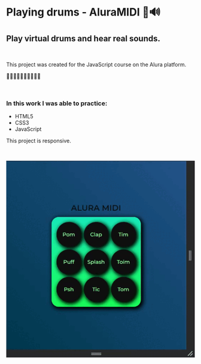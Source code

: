 # Playing drums - AluraMIDI 🎵🔊

## Play virtual drums and hear real sounds.

<br>

This project was created for the JavaScript course on the Alura platform.

🎼🎼🎼🎼🎼🎼🎼🎼🎼🎼

<br>

### In this work I was able to practice:

* HTML5
* CSS3
* JavaScript

This project is responsive.

<br>

![alura midi drums image exemple](images/readme.gif)